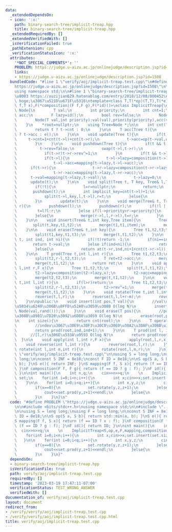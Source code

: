 ```yaml
---
data:
  _extendedDependsOn:
  - icon: ':x:'
    path: binary-search-tree/implicit-treap.hpp
    title: binary-search-tree/implicit-treap.hpp
  _extendedRequiredBy: []
  _extendedVerifiedWith: []
  _isVerificationFailed: true
  _pathExtension: cpp
  _verificationStatusIcon: ':x:'
  attributes:
    '*NOT_SPECIAL_COMMENTS*': ''
    PROBLEM: https://judge.u-aizu.ac.jp/onlinejudge/description.jsp?id=1508
    links:
    - https://judge.u-aizu.ac.jp/onlinejudge/description.jsp?id=1508
  bundledCode: "#line 1 \"verify/aoj/implicit-treap.test.cpp\"\n#define PROBLEM \"\
    https://judge.u-aizu.ac.jp/onlinejudge/description.jsp?id=1508\"\n\n#include <bits/stdc++.h>\n\
    using namespace std;\n\n#line 1 \"binary-search-tree/implicit-treap.hpp\"\n//\u53C2\
    \u8003 https://xuzijian629.hatenablog.com/entry/2018/12/08/000452\n//Treap<T,op,e,F,mapping,composition,id>\
    \ hoge;\u3067\u521D\u671F\u5316\ntemplate<class T,T(*op)(T,T),T(*e)(),class F,T(*mapping)(F\
    \ f,T x),F(*composition)(F f,F g),F(*id)()>\nclass ImplicitTreap{\n    struct\
    \ Node{\n        T val;\n        int priority;\n        int cnt=1;\n        T\
    \ acc;\n        F lazy=id();\n        bool rev=false;\n        Node *l, *r;\n\
    \        Node(T val,int priority):val(val),priority(priority),acc(val),l(nullptr),r(nullptr){};\n\
    \    }\n    *root=nullptr;\n    using Tree=Node *;\n\n    int cnt(Tree t) {\n\
    \        return t ? t->cnt : 0;\n    }\n\n    T acc(Tree t){\n        return t\
    \ ? t->acc : e();\n    }\n\n    void update(Tree t){\n        if(t){\n       \
    \     t->cnt=1+cnt(t->l)+cnt(t->r);\n            t->acc=op(t->val,op(acc(t->l),acc(t->r)));\n\
    \        }\n    }\n\n    void pushdown(Tree t){\n        if(t && t->rev){\n  \
    \          t->rev=false;\n            swap(t->l,t->r);\n            if(t->l)t->l->rev^=1;\n\
    \            if(t->r)t->r->rev^=1;\n        }\n        if(t && t->lazy!=id()){\n\
    \            if(t->l){\n                t->l->lazy=composition(t->l->lazy,t->lazy);\n\
    \                t->l->acc=mapping(t->lazy,t->l->acc);\n            }\n      \
    \      if(t->r){\n                t->r->lazy=composition(t->r->lazy,t->lazy);\n\
    \                t->r->acc=mapping(t->lazy,t->r->acc);\n            }\n      \
    \      t->val=mapping(t->lazy,t->val);\n            t->lazy=0;\n        }\n  \
    \      update(t);\n    }\n\n    void split(Tree t, T key, Tree& l,Tree& r){\n\
    \        if(!t){\n            l=r=nullptr;\n            return;\n        }\n \
    \       pushdown(t);\n        int implicit_key=cnt(t->l)+1;\n        if(key<implicit_key){\n\
    \            split(t->l,key,l,t->l),r=t;\n        }else{\n            split(t->r,key-implicit_key,t->r,r),l=t;\n\
    \        }\n        update(t);\n    }\n\n    void merge(Tree& t, Tree l, Tree\
    \ r){\n        pushdown(l);\n        pushdown(r);\n        if(!l || !r){\n   \
    \         t=l?l:r;\n        }else if(l->priority>r->priority){\n            merge(l->r,l->r,r),t=l;\n\
    \        }else{\n            merge(r->l,l,r->l),t=r;\n        }\n        update(t);\n\
    \    }\n\n    void insert(Tree& t,int key,Tree item){\n        Tree t1,t2;\n \
    \       split(t,key,t1,t2);\n        merge(t1,t1,item);\n        merge(t,t1,t2);\n\
    \    }\n\n    void erase(Tree& t,int key){\n        Tree t1,t2,t3;\n        split(t,key+1,t1,t2);\n\
    \        split(t1,key,t1,t3);\n        merge(t,t1,t2);\n    }\n\n    T at(Tree&\
    \ t, int ind, int ni){\n        if(!t)return -1;\n        if(ni==ind){\n     \
    \       return t->val;\n        }else if(ind<ni){\n            return at(t->l,ind,ni-1-cnt(t->l->r));\n\
    \        }else{\n            return at(t->r,ind,ni+1+cnt(t->r->l));\n        }\n\
    \    }\n\n    T prod(Tree t,int l,int r){\n        Tree t1,t2,t3;\n        split(t,l,t1,t2);\n\
    \        split(t2,r-l,t2,t3);\n        T ret=t2->acc;\n        merge(t2,t2,t3);\n\
    \        merge(t,t1,t2);\n        return ret;\n    }\n\n    void apply(Tree t,int\
    \ l,int r,F x){\n        Tree t1,t2,t3;\n        split(t,l,t1,t2);\n        split(t2,r-l,t2,t3);\n\
    \        t2->lazy=composition(t2->lazy,x);\n        t2->acc=mapping(x,t2->acc);\n\
    \        merge(t2,t2,t3);\n        merge(t,t1,t2);\n    }\n\n    void reverse(Tree\
    \ t,int l,int r){\n        if(l>r)return;\n        Tree t1,t2,t3;\n        split(t,l,t1,t2);\n\
    \        split(t2,r-l,t2,t3);\n        t2->rev^=1;\n        merge(t2,t2,t3);\n\
    \        merge(t,t1,t2);\n    }\n\n    void rotate(Tree t,int l,int m,int r){\n\
    \        reverse(t,l,r);\n        reverse(t,l,l+r-m);\n        reverse(t,l+r-m,r);\n\
    \    }\n\npublic:\n    void insert(int pos,T val){\n        //val\u3092pos\u306E\
    \u5834\u6240\u306B\u8FFD\u52A0\u3059\u308B O(log N)\n        insert(root,pos,new\
    \ Node(val,rand()));\n    }\n\n    void erase(T pos){\n        //pos\u306B\u3042\
    \u308B\u8981\u7D20\u3092\u6D88\u3059 O(log N)\n        erase(root,pos);\n    }\n\
    \n    int size(){\n        return cnt(root);\n    }\n\n    T operator[](int ind){\n\
    \        //index\u3067\u30E9\u30F3\u30C0\u30E0\u30A2\u30AF\u30BB\u30B9 O(log N)\n\
    \        return prod(root,ind,ind+1);\n    }\n\n    T prod(int l, int r){\n  \
    \      //[l,r)\u306E\u533A\u9593 O(log N)\n        return prod(root,l,r);\n  \
    \  }\n\n    void apply(int l,int r,F x){\n        apply(root,l,r,x);\n    }\n\n\
    \    void reverse(int l,int r){\n        reverse(root,l,r);\n    }\n\n    void\
    \ rotate(int l,int m,int r){\n        rotate(root,l,m,r);\n    }\n};\n#line 7\
    \ \"verify/aoj/implicit-treap.test.cpp\"\n\nusing S = long long;\nusing F = long\
    \ long;\n\nconst S INF = 8e18;\nconst F ID = 8e18;\n\nS op(S a, S b){ return std::min(a,\
    \ b); }\nS e(){ return INF; }\nS mapping(F f, S x){ return (f == ID ? x : f);\
    \ }\nF composition(F f, F g){ return (f == ID ? g : f); }\nF id(){ return ID;\
    \ }\n\nint main(){\n    int n,q;\n    cin>>n>>q;\n    \n    ImplicitTreap<S,op,e,F,mapping,composition,id>\
    \ set;\n    for(int i=0;i<n;i++){\n        int x;cin>>x;set.insert(set.size(),x);\n\
    \    }\n\n    for(int i=0;i<q;i++){\n        int x,y,z;\n        cin>>x>>y>>z;\n\
    \        if(x==0){\n            set.rotate(y,z,z+1);\n        }else if(x==1){\n\
    \            cout<<set.prod(y,z+1)<<endl;\n        }else{\n            set.apply(y,y+1,z);\n\
    \        }\n    }\n}\n"
  code: "#define PROBLEM \"https://judge.u-aizu.ac.jp/onlinejudge/description.jsp?id=1508\"\
    \n\n#include <bits/stdc++.h>\nusing namespace std;\n\n#include \"../../binary-search-tree/implicit-treap.hpp\"\
    \n\nusing S = long long;\nusing F = long long;\n\nconst S INF = 8e18;\nconst F\
    \ ID = 8e18;\n\nS op(S a, S b){ return std::min(a, b); }\nS e(){ return INF; }\n\
    S mapping(F f, S x){ return (f == ID ? x : f); }\nF composition(F f, F g){ return\
    \ (f == ID ? g : f); }\nF id(){ return ID; }\n\nint main(){\n    int n,q;\n  \
    \  cin>>n>>q;\n    \n    ImplicitTreap<S,op,e,F,mapping,composition,id> set;\n\
    \    for(int i=0;i<n;i++){\n        int x;cin>>x;set.insert(set.size(),x);\n \
    \   }\n\n    for(int i=0;i<q;i++){\n        int x,y,z;\n        cin>>x>>y>>z;\n\
    \        if(x==0){\n            set.rotate(y,z,z+1);\n        }else if(x==1){\n\
    \            cout<<set.prod(y,z+1)<<endl;\n        }else{\n            set.apply(y,y+1,z);\n\
    \        }\n    }\n}"
  dependsOn:
  - binary-search-tree/implicit-treap.hpp
  isVerificationFile: true
  path: verify/aoj/implicit-treap.test.cpp
  requiredBy: []
  timestamp: '2023-03-19 17:47:11-07:00'
  verificationStatus: TEST_WRONG_ANSWER
  verifiedWith: []
documentation_of: verify/aoj/implicit-treap.test.cpp
layout: document
redirect_from:
- /verify/verify/aoj/implicit-treap.test.cpp
- /verify/verify/aoj/implicit-treap.test.cpp.html
title: verify/aoj/implicit-treap.test.cpp
---
```

